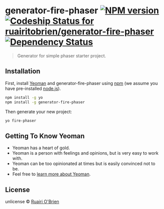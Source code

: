 # generator-fire-phaser [![NPM version][npm-image]][npm-url] [ ![Codeship Status for ruairitobrien/generator-fire-phaser](https://app.codeship.com/projects/81ba7c80-8699-0134-9909-6a0fea6e4973/status?branch=master)](https://app.codeship.com/projects/183488) [![Dependency Status][daviddm-image]][daviddm-url]
> Generator for simple phaser starter project.

## Installation

First, install [Yeoman](http://yeoman.io) and generator-fire-phaser using [npm](https://www.npmjs.com/) (we assume you have pre-installed [node.js](https://nodejs.org/)).

```bash
npm install -g yo
npm install -g generator-fire-phaser
```

Then generate your new project:

```bash
yo fire-phaser
```

## Getting To Know Yeoman

 * Yeoman has a heart of gold.
 * Yeoman is a person with feelings and opinions, but is very easy to work with.
 * Yeoman can be too opinionated at times but is easily convinced not to be.
 * Feel free to [learn more about Yeoman](http://yeoman.io/).

## License

unlicense © [Ruairi O&#39;Brien](http://ruairitobrien.github.io/)

[npm-image]: https://badge.fury.io/js/generator-fire-phaser.svg
[npm-url]: https://npmjs.org/package/generator-fire-phaser
[daviddm-image]: https://david-dm.org/ruairitobrien/generator-fire-phaser.svg?theme=shields.io
[daviddm-url]: https://david-dm.org/ruairitobrien/generator-fire-phaser
